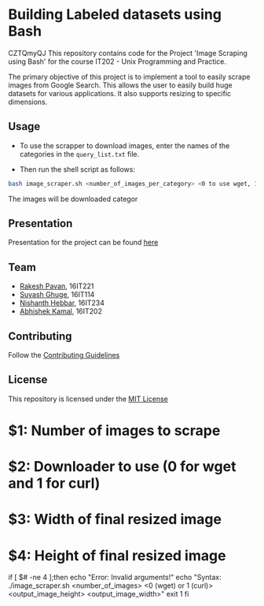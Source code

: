 # Building Labeled datasets using Bash
CZTQmyQJ
This repository contains code for the Project 'Image Scraping using Bash' for the course IT202 - Unix Programming and Practice. 

The primary objective of this project is to implement a tool to easily scrape images from Google Search. This allows the user to easily build huge datasets for various applications. It also supports resizing to specific dimensions.

## Usage

* To use the scrapper to download images, enter the names of the categories in the `query_list.txt` file.

* Then run the shell script as follows:
```bash
bash image_scraper.sh <number_of_images_per_category> <0 to use wget, 1 to use curl> <width> <heigth>
```
The images will be downloaded categor

## Presentation
Presentation for the project can be found [here](http://slides.com/mokshjain/unix)

## Team
* [Rakesh Pavan](https://github.com/MJ10), 16IT221
* [Suyash Ghuge](https://github.com/suyash0103), 16IT114
* [Nishanth Hebbar](https://github.com/nishanthebbar2011), 16IT234
* [Abhishek Kamal](https://github.com/abhishek371), 16IT202

## Contributing 

Follow the [Contributing Guidelines](https://github.com/MJ10/Unix-Project/blob/master/CONTRIBUTING.md)

## License

This repository is licensed under the [MIT License](https://github.com/MJ10/Unix-Project/blob/master/LICENSE.md)

# $1: Number of images to scrape
# $2: Downloader to use (0 for wget and 1 for curl)
# $3: Width of final resized image
# $4: Height of final resized image



if [ $# -ne 4 ];then
  echo "Error: Invalid arguments!"
  echo "Syntax: ./image_scraper.sh <number_of_images> <0 (wget) or 1 (curl)> <output_image_height> <output_image_width>"
  exit 1
fi  
